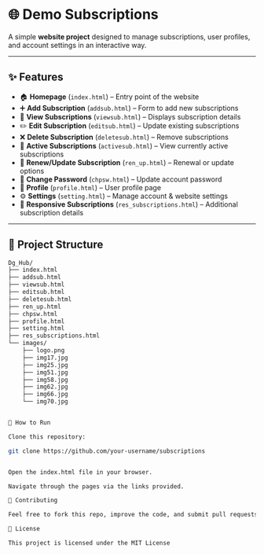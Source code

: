 # 🌐 Demo Subscriptions

A simple **website project** designed to manage subscriptions, user profiles, and account settings in an interactive way.

---

## ✨ Features

- 🏠 **Homepage** (`index.html`) – Entry point of the website  
- ➕ **Add Subscription** (`addsub.html`) – Form to add new subscriptions  
- 👀 **View Subscriptions** (`viewsub.html`) – Displays subscription details  
- ✏️ **Edit Subscription** (`editsub.html`) – Update existing subscriptions  
- ❌ **Delete Subscription** (`deletesub.html`) – Remove subscriptions  
- 📌 **Active Subscriptions** (`activesub.html`) – View currently active subscriptions  
- 🔄 **Renew/Update Subscription** (`ren_up.html`) – Renewal or update options  
- 🔑 **Change Password** (`chpsw.html`) – Update account password  
- 👤 **Profile** (`profile.html`) – User profile page  
- ⚙️ **Settings** (`setting.html`) – Manage account & website settings  
- 📱 **Responsive Subscriptions** (`res_subscriptions.html`) – Additional subscription details  

---

## 📂 Project Structure

```bash
Dg_Hub/
├── index.html
├── addsub.html
├── viewsub.html
├── editsub.html
├── deletesub.html
├── ren_up.html
├── chpsw.html
├── profile.html
├── setting.html
├── res_subscriptions.html
└── images/
    ├── logo.png
    ├── img17.jpg
    ├── img25.jpg
    ├── img51.jpg
    ├── img58.jpg
    ├── img62.jpg
    ├── img66.jpg
    └── img70.jpg


🚀 How to Run

Clone this repository:

git clone https://github.com/your-username/subscriptions


Open the index.html file in your browser.

Navigate through the pages via the links provided.

🤝 Contributing

Feel free to fork this repo, improve the code, and submit pull requests.

📄 License

This project is licensed under the MIT License 

